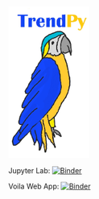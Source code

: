 <img src="figures/logo.jpg"  height="300"  />

Jupyter Lab: [![Binder](https://mybinder.org/badge_logo.svg)](https://mybinder.org/v2/gh/zolabar/trendPy/HEAD)

Voila Web App: [![Binder](https://mybinder.org/badge_logo.svg)](https://mybinder.org/v2/gh/zolabar/trendPy/HEAD?urlpath=voila%2Frender%2F/TrendPy_Webapp.ipynb)


